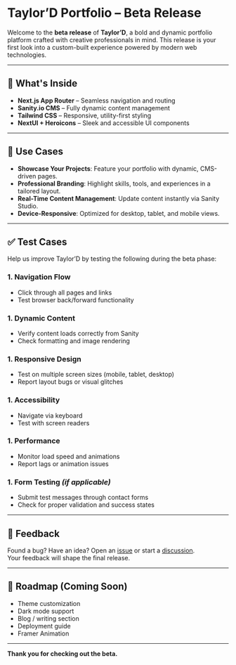 # Taylor’D Portfolio – Beta Release

Welcome to the **beta release** of **Taylor’D**, a bold and dynamic portfolio platform crafted with creative professionals in mind. This release is your first look into a custom-built experience powered by modern web technologies.

---

## 🚀 What's Inside

- **Next.js App Router** – Seamless navigation and routing
- **Sanity.io CMS** – Fully dynamic content management
- **Tailwind CSS** – Responsive, utility-first styling
- **NextUI + Heroicons** – Sleek and accessible UI components
<!-- - **Framer Motion** – Smooth, interactive animations -->

---

## 🎯 Use Cases

- **Showcase Your Projects**: Feature your portfolio with dynamic, CMS-driven pages.
- **Professional Branding**: Highlight skills, tools, and experiences in a tailored layout.
- **Real-Time Content Management**: Update content instantly via Sanity Studio.
- **Device-Responsive**: Optimized for desktop, tablet, and mobile views.

---

## ✅ Test Cases

Help us improve Taylor’D by testing the following during the beta phase:

### 1. Navigation Flow

- Click through all pages and links
- Test browser back/forward functionality

### 1. Dynamic Content

- Verify content loads correctly from Sanity
- Check formatting and image rendering

### 1. Responsive Design

- Test on multiple screen sizes (mobile, tablet, desktop)
- Report layout bugs or visual glitches

### 1. Accessibility

- Navigate via keyboard
- Test with screen readers

### 1. Performance

- Monitor load speed and animations
- Report lags or animation issues

### 1. Form Testing _(if applicable)_

- Submit test messages through contact forms
- Check for proper validation and success states

---

## 🧪 Feedback

Found a bug? Have an idea? Open an [issue](https://github.com/your-username/taylord-portfolio/issues) or start a [discussion](https://github.com/your-username/taylord-portfolio/discussions).  
Your feedback will shape the final release.

---

## 📌 Roadmap (Coming Soon)

- Theme customization
- Dark mode support
- Blog / writing section
- Deployment guide
- Framer Animation

---

**Thank you for checking out the beta.**
